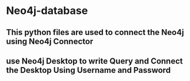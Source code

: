 # Neo4j-database <br>
## This python files are used to connect the Neo4j using Neo4j Connector <br>
## use Neo4j Desktop to write Query and Connect the Desktop Using Username and Password<br>

